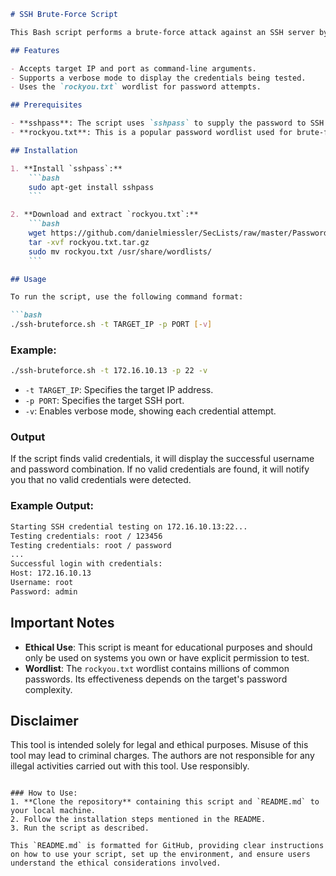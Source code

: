 
```markdown
# SSH Brute-Force Script

This Bash script performs a brute-force attack against an SSH server by attempting to log in with a list of commonly used usernames and passwords. The script is intended for educational purposes and security testing on your own systems.

## Features

- Accepts target IP and port as command-line arguments.
- Supports a verbose mode to display the credentials being tested.
- Uses the `rockyou.txt` wordlist for password attempts.

## Prerequisites

- **sshpass**: The script uses `sshpass` to supply the password to SSH non-interactively.
- **rockyou.txt**: This is a popular password wordlist used for brute-force attacks. You can download it from [SecLists](https://github.com/danielmiessler/SecLists/blob/master/Passwords/Leaked-Databases/rockyou.txt.tar.gz).

## Installation

1. **Install `sshpass`:**
    ```bash
    sudo apt-get install sshpass
    ```

2. **Download and extract `rockyou.txt`:**
    ```bash
    wget https://github.com/danielmiessler/SecLists/raw/master/Passwords/Leaked-Databases/rockyou.txt.tar.gz
    tar -xvf rockyou.txt.tar.gz
    sudo mv rockyou.txt /usr/share/wordlists/
    ```

## Usage

To run the script, use the following command format:

```bash
./ssh-bruteforce.sh -t TARGET_IP -p PORT [-v]
```

### Example:

```bash
./ssh-bruteforce.sh -t 172.16.10.13 -p 22 -v
```

- `-t TARGET_IP`: Specifies the target IP address.
- `-p PORT`: Specifies the target SSH port.
- `-v`: Enables verbose mode, showing each credential attempt.

### Output

If the script finds valid credentials, it will display the successful username and password combination. If no valid credentials are found, it will notify you that no valid credentials were detected.

### Example Output:

```bash
Starting SSH credential testing on 172.16.10.13:22...
Testing credentials: root / 123456
Testing credentials: root / password
...
Successful login with credentials:
Host: 172.16.10.13
Username: root
Password: admin
```

## Important Notes

- **Ethical Use**: This script is meant for educational purposes and should only be used on systems you own or have explicit permission to test.
- **Wordlist**: The `rockyou.txt` wordlist contains millions of common passwords. Its effectiveness depends on the target's password complexity.


## Disclaimer

This tool is intended solely for legal and ethical purposes. Misuse of this tool may lead to criminal charges. The authors are not responsible for any illegal activities carried out with this tool. Use responsibly.
```

### How to Use:
1. **Clone the repository** containing this script and `README.md` to your local machine.
2. Follow the installation steps mentioned in the README.
3. Run the script as described.

This `README.md` is formatted for GitHub, providing clear instructions on how to use your script, set up the environment, and ensure users understand the ethical considerations involved.

